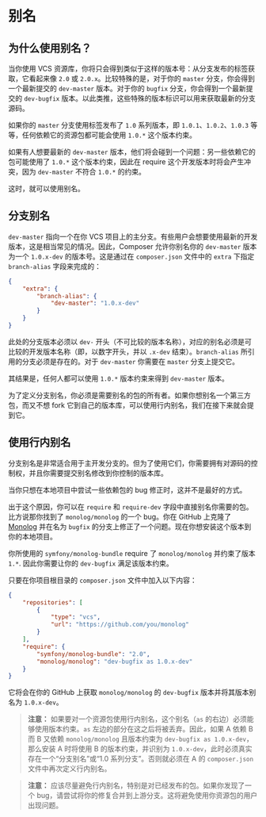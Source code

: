 <!--
    tagline: Alias branch names to versions
-->

# 别名

## 为什么使用别名？

当你使用 VCS 资源库，你将只会得到类似于这样的版本号：从分支发布的标签获取，它看起来像 `2.0` 或 `2.0.x`。比较特殊的是，对于你的 `master` 分支，你会得到一个最新提交的 `dev-master` 版本。对于你的 `bugfix` 分支，你会得到一个最新提交的 `dev-bugfix` 版本。以此类推，这些特殊的版本标识可以用来获取最新的分支源码。

如果你的 `master` 分支使用标签发布了 `1.0` 系列版本，即 `1.0.1`、`1.0.2`、`1.0.3` 等等，任何依赖它的资源包都可能会使用 `1.0.*` 这个版本约束。

如果有人想要最新的 `dev-master` 版本，他们将会碰到一个问题：另一些依赖它的包可能使用了 `1.0.*` 这个版本约束，因此在 require 这个开发版本时将会产生冲突，因为 `dev-master` 不符合 `1.0.*` 的约束。

这时，就可以使用别名。

## 分支别名

`dev-master` 指向一个在你 VCS 项目上的主分支。有些用户会想要使用最新的开发版本，这是相当常见的情况。因此，Composer 允许你别名你的 `dev-master` 版本为一个 `1.0.x-dev` 的版本号。这是通过在 `composer.json` 文件中的 `extra` 下指定 `branch-alias` 字段来完成的：

```json
{
    "extra": {
        "branch-alias": {
            "dev-master": "1.0.x-dev"
        }
    }
}
```

此处的分支版本必须以 `dev-` 开头（不可比较的版本名称），对应的别名必须是可比较的开发版本名称（即，以数字开头，并以 `.x-dev` 结束）。`branch-alias` 所引用的分支必须是存在的。对于 `dev-master` 你需要在 `master` 分支上提交它。

其结果是，任何人都可以使用 `1.0.*` 版本约束来得到 `dev-master` 版本。

为了定义分支别名，你必须是需要别名的包的所有者。如果你想别名一个第三方包，而又不想 fork 它到自己的版本库，可以使用行内别名，我们在接下来就会提到它。

## 使用行内别名

分支别名是非常适合用于主开发分支的。但为了使用它们，你需要拥有对源码的控制权，并且你需要提交别名修改到你控制的版本库。

当你只想在本地项目中尝试一些依赖包的 bug 修正时，这并不是最好的方式。

出于这个原因，你可以在 `require` 和 `require-dev` 字段中直接别名你需要的包。比方说那你找到了 `monolog/monolog` 的一个 bug。你在 GitHub 上克隆了 [Monolog](https://github.com/Seldaek/monolog) 并在名为 `bugfix` 的分支上修正了一个问题。现在你想安装这个版本到你的本地项目。

你所使用的 `symfony/monolog-bundle` require 了 `monolog/monolog` 并约束了版本 `1.*`. 因此你需要让你的 `dev-bugfix` 满足该版本约束。

只要在你项目根目录的 `composer.json` 文件中加入以下内容：

```json
{
    "repositories": [
        {
            "type": "vcs",
            "url": "https://github.com/you/monolog"
        }
    ],
    "require": {
        "symfony/monolog-bundle": "2.0",
        "monolog/monolog": "dev-bugfix as 1.0.x-dev"
    }
}
```

它将会在你的 GitHub 上获取 `monolog/monolog` 的 `dev-bugfix` 版本并将其版本别名为 `1.0.x-dev`。

> **注意：** 如果要对一个资源包使用行内别名，这个别名（`as` 的右边）必须能够使用版本约束。`as` 左边的部分在这之后将被丢弃。因此，如果 A 依赖 B 而 B 又依赖 `monolog/monolog` 且版本约束为 `dev-bugfix as 1.0.x-dev`，那么安装 A 时将使用 B 的版本约束，并识别为 `1.0.x-dev`，此时必须真实存在一个“分支别名”或“1.0 系列分支”。否则就必须在 A 的 `composer.json` 文件中再次定义行内别名。

> **注意：** 应该尽量避免行内别名，特别是对已经发布的包。如果你发现了一个 bug，请尝试将你的修复合并到上游分支。这将避免使用你资源包的用户出现问题。

